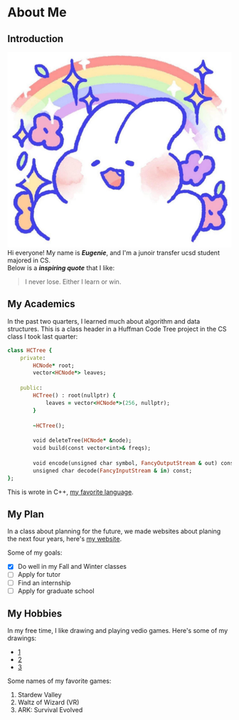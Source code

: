 # About Me
## Introduction
![hi](images/cute_rabbit.jpg)
Hi everyone! My name is ***Eugenie***, and I'm a junoir transfer ucsd student majored in CS. </br>
Below is a ***inspiring quote*** that I like:
> I never lose. Either I learn or win.

## My Academics
In the past two quarters, I learned much about algorithm and data structures. This is a class header in a Huffman Code Tree project in the CS class I took last quarter:
```ruby
class HCTree {
    private:
        HCNode* root;
        vector<HCNode*> leaves;

    public:
        HCTree() : root(nullptr) {
            leaves = vector<HCNode*>(256, nullptr);
        }

        ~HCTree();

        void deleteTree(HCNode* &node);
        void build(const vector<int>& freqs);

        void encode(unsigned char symbol, FancyOutputStream & out) const;
        unsigned char decode(FancyInputStream & in) const;
};
```
This is wrote in C++, [my favorite language](README.md).

## My Plan
In a class about planning for the future, we made websites about planing the next four years, here's [my website](https://sites.google.com/ucsd.edu/eng15-project-website/about-me).

Some of my goals:

- [x] Do well in my Fall and Winter classes
- [ ] Apply for tutor
- [ ] Find an internship
- [ ] Apply for graduate school

## My Hobbies
In my free time, I like drawing and playing vedio games. Here's some of my drawings: </br>
- [1](images/drawing1.jpg)
- [2](images/drawing2.jpg)
- [3](images/drawing3.jpg)

Some names of my favorite games:

1. Stardew Valley
2. Waltz of Wizard (VR)
3. ARK: Survival Evolved

